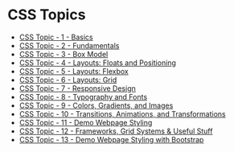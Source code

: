# CSS Topics

- [CSS Topic - 1 - Basics]([link](https://github.com/macoto00/Frontend-Developer-Code-Lessons/tree/main/CSS%20Topics/Topics/Topic%201))
- [CSS Topic - 2 - Fundamentals]([link](https://github.com/macoto00/Frontend-Developer-Code-Lessons/tree/main/CSS%20Topics/Topics/Topic%202))
- [CSS Topic - 3 - Box Model]([link](https://github.com/macoto00/Frontend-Developer-Code-Lessons/tree/main/CSS%20Topics/Topics/Topic%203))
- [CSS Topic - 4 - Layouts: Floats and Positioning]([link](https://github.com/macoto00/Frontend-Developer-Code-Lessons/tree/main/CSS%20Topics/Topics/Topic%204))
- [CSS Topic - 5 - Layouts: Flexbox]([link](https://github.com/macoto00/Frontend-Developer-Code-Lessons/tree/main/CSS%20Topics/Topics/Topic%205))
- [CSS Topic - 6 - Layouts: Grid]([link](https://github.com/macoto00/Frontend-Developer-Code-Lessons/tree/main/CSS%20Topics/Topics/Topic%206))
- [CSS Topic - 7 - Responsive Design]([link](https://github.com/macoto00/Frontend-Developer-Code-Lessons/tree/main/CSS%20Topics/Topics/Topic%207))
- [CSS Topic - 8 - Typography and Fonts]([link](https://github.com/macoto00/Frontend-Developer-Code-Lessons/tree/main/CSS%20Topics/Topics/Topic%208))
- [CSS Topic - 9 - Colors, Gradients, and Images]([link](https://github.com/macoto00/Frontend-Developer-Code-Lessons/tree/main/CSS%20Topics/Topics/Topic%209))
- [CSS Topic - 10 - Transitions, Animations, and Transformations]([link](https://github.com/macoto00/Frontend-Developer-Code-Lessons/tree/main/CSS%20Topics/Topics/Topic%2010))
- [CSS Topic - 11 - Demo Webpage Styling]([link](https://github.com/macoto00/Frontend-Developer-Code-Lessons/tree/main/CSS%20Topics/Topics/Topic%2011))
- [CSS Topic - 12 - Frameworks, Grid Systems & Useful Stuff]([link](https://github.com/macoto00/Frontend-Developer-Code-Lessons/tree/main/CSS%20Topics/Topics/Topic%2012))
- [CSS Topic - 13 - Demo Webpage Styling with Bootstrap]([link](https://github.com/macoto00/Frontend-Developer-Code-Lessons/tree/main/CSS%20Topics/Topics/Topic%2013))
